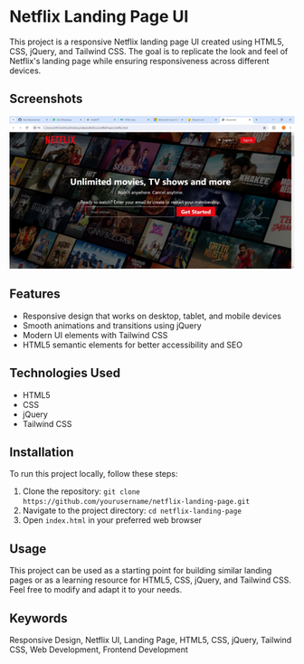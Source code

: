 <h1>Netflix Landing Page UI</h1>
<p>This project is a responsive Netflix landing page UI created using HTML5, CSS, jQuery, and Tailwind CSS. The goal is to replicate the look and feel of Netflix's landing page while ensuring responsiveness across different devices.</p>
<h2 id="screenshots">Screenshots</h2>

 ![Microsoft Landing Page Screenshot](./netflix.jpg)

 <h2 id="features">Features</h2>
 <ul>
        <li>Responsive design that works on desktop, tablet, and mobile devices</li>
        <li>Smooth animations and transitions using jQuery</li>
        <li>Modern UI elements with Tailwind CSS</li>
        <li>HTML5 semantic elements for better accessibility and SEO</li>
 </ul>
 <h2 id="technologies-used">Technologies Used</h2>
<ul>
        <li>HTML5</li>
        <li>CSS</li>
        <li>jQuery</li>
        <li>Tailwind CSS</li>
</ul>
 <h2 id="installation">Installation</h2>
   <p>To run this project locally, follow these steps:</p>
 <ol>
        <li>Clone the repository: <code>git clone https://github.com/yourusername/netflix-landing-page.git</code></li>
        <li>Navigate to the project directory: <code>cd netflix-landing-page</code></li>
        <li>Open <code>index.html</code> in your preferred web browser</li>
 </ol>

 <h2 id="usage">Usage</h2>
 <p>This project can be used as a starting point for building similar landing pages or as a learning resource for HTML5, CSS, jQuery, and Tailwind CSS. Feel free to modify and adapt it to your needs.</p>


<h2>Keywords</h2>
<p>Responsive Design, Netflix UI, Landing Page, HTML5, CSS, jQuery, Tailwind CSS, Web Development, Frontend Development</p>


